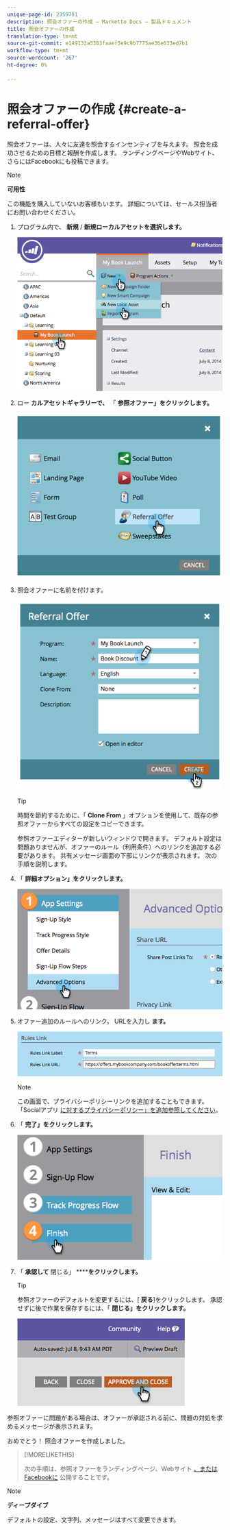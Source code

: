 ```yaml
---
unique-page-id: 2359781
description: 照会オファーの作成 — Marketto Docs — 製品ドキュメント
title: 照会オファーの作成
translation-type: tm+mt
source-git-commit: e149133a5383faaef5e9c9b7775ae36e633ed7b1
workflow-type: tm+mt
source-wordcount: '267'
ht-degree: 0%

---
```



# 照会オファーの作成 {#create-a-referral-offer}

照会オファーは、人々に友達を照会するインセンティブを与えます。 照会を成功させるための目標と報酬を作成します。 ランディングページやWebサイト、さらにはFacebookにも投稿できます。

>[!NOTE]
>
>**可用性**
>
>この機能を購入していないお客様もいます。 詳細については、セールス担当者にお問い合わせください。

1. プログラム内で、 **新規** / **新規ローカルアセットを選択します。**

   ![](assets/image2014-9-19-11-3a3-3a23.png)

1. ロー **カルアセットギャラリーで、** 「 **参照オファー」をクリックします。**

   ![](assets/image2014-9-19-11-3a3-3a31.png)

1. 照会オファーに名前を付けます。

   ![](assets/image2014-9-19-11-3a3-3a40.png)

   >[!TIP]
   >
   >時間を節約するために、「 **Clone From** 」オプションを使用して、既存の参照オファーからすべての設定をコピーできます。

   参照オファーエディターが新しいウィンドウで開きます。 デフォルト設定は問題ありませんが、オファーのルール（利用条件）へのリンクを追加する必要があります。 共有メッセージ画面の下部にリンクが表示されます。 次の手順を説明します。

1. 「 **詳細オプション」をクリックします。**

   ![](assets/image2014-9-19-11-3a3-3a49.png)

1. オファー追加のルールへのリンク。 URLを入力し **ます。**

   ![](assets/image2014-9-19-11-3a3-3a57.png)

   >[!NOTE]
   >
   >この画面で、プライバシーポリシーリンクを追加することもできます。 「Socialアプリ [に対するプライバシーポリシー」を追加参照してください](../../../../product-docs/demand-generation/social/social-functions/add-your-privacy-policy-to-a-social-app.md)。

1. 「 **完了」をクリックします。**

   ![](assets/image2014-9-19-11-3a4-3a4.png)

1. 「 **承認して** 閉じる」 ******をクリックします。**

   >[!TIP]
   >
   >参照オファーのデフォルトを変更するには、[ **戻る**]をクリックします。 承認せずに後で作業を保存するには、「 **閉じる」をクリックします。**

   ![](assets/image2014-9-19-11-3a4-3a11.png)

参照オファーに問題がある場合は、オファーが承認される前に、問題の対処を求めるメッセージが表示されます。

おめでとう！ 照会オファーを作成しました。

>[!MORELIKETHIS]
>
>次の手順は、参照オファーをランディングページ、Webサイト [、またはFacebookに](publish-a-referral-offer.md) 公開することです。

>[!NOTE]
>
>**ディープダイブ**
>
>デフォルトの設定、文字列、メッセージはすべて変更できます。

